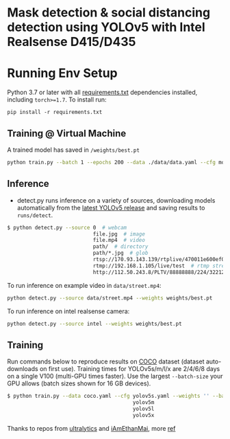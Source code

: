 # Mask detection & social distancing detection using YOLOv5 with Intel Realsense D415/D435

# Running Env Setup
Python 3.7 or later with all [requirements.txt](https://github.com/ultralytics/yolov5/blob/master/requirements.txt) dependencies installed, including `torch>=1.7`. To install run:
```
pip install -r requirements.txt
```


## Training @ Virtual Machine
A trained model has saved in `/weights/best.pt`
```bash
python train.py --batch 1 --epochs 200 --data ./data/data.yaml --cfg models/yolov5s.yaml --weights '' --device 0
```


## Inference

* detect.py runs inference on a variety of sources, downloading models automatically from the [latest YOLOv5 release](https://github.com/ultralytics/yolov5/releases) and saving results to `runs/detect`.
```bash
$ python detect.py --source 0  # webcam
                            file.jpg  # image 
                            file.mp4  # video
                            path/  # directory
                            path/*.jpg  # glob
                            rtsp://170.93.143.139/rtplive/470011e600ef003a004ee33696235daa  # rtsp stream
                            rtmp://192.168.1.105/live/test  # rtmp stream
                            http://112.50.243.8/PLTV/88888888/224/3221225900/1.m3u8  # http stream
```

To run inference on example video in `data/street.mp4`:

```bash
python detect.py --source data/street.mp4 --weights weights/best.pt
```

To run inference on intel realsense camera:

```bash
python detect.py --source intel --weights weights/best.pt
```

## Training

Run commands below to reproduce results on [COCO](https://github.com/ultralytics/yolov5/blob/master/data/scripts/get_coco.sh) dataset (dataset auto-downloads on first use). Training times for YOLOv5s/m/l/x are 2/4/6/8 days on a single V100 (multi-GPU times faster). Use the largest `--batch-size` your GPU allows (batch sizes shown for 16 GB devices).
```bash
$ python train.py --data coco.yaml --cfg yolov5s.yaml --weights '' --batch-size 64
                                         yolov5m                                40
                                         yolov5l                                24
                                         yolov5x                                16
```

Thanks to repos from [ultralytics](https://github.com/ultralytics/yolov5) 
and [iAmEthanMai](https://github.com/iAmEthanMai/mask-detection-dataset.git), 
more [ref](https://medium.com/analytics-vidhya/covid-19-face-mask-detection-using-yolov5-8687e5942c81)
